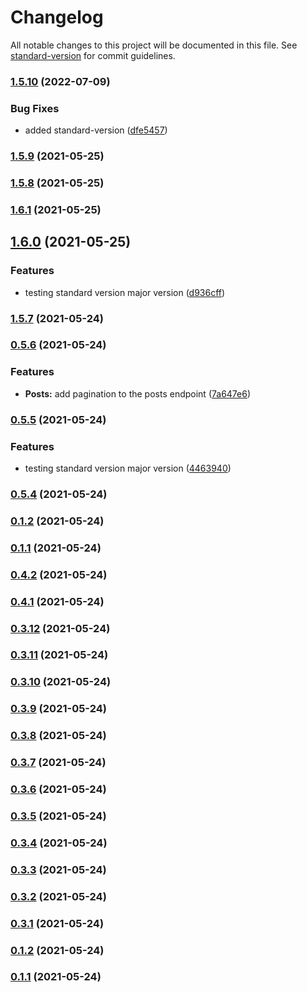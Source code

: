 # Changelog

All notable changes to this project will be documented in this file. See [standard-version](https://github.com/conventional-changelog/standard-version) for commit guidelines.

### [1.5.10](https://github.com/constance-bakala/constantine/compare/v0.1.2...v1.5.10) (2022-07-09)


### Bug Fixes

* added standard-version ([dfe5457](https://github.com/constance-bakala/constantine/commit/dfe54575fe034bdba3682ac3132c9f3fc8fe91c5))

### [1.5.9](https://github.com/constance-bakala/constantine/compare/v1.5.8...v1.5.9) (2021-05-25)

### [1.5.8](https://github.com/constance-bakala/constantine/compare/v1.6.1...v1.5.8) (2021-05-25)

### [1.6.1](https://github.com/constance-bakala/constantine/compare/v1.6.0...v1.6.1) (2021-05-25)

## [1.6.0](https://github.com/constance-bakala/constantine/compare/v1.5.7...v1.6.0) (2021-05-25)


### Features

* testing standard version major version ([d936cff](https://github.com/constance-bakala/constantine/commit/d936cff7f83955b1af673a45562817adba18af2d))

### [1.5.7](https://github.com/constance-bakala/constantine/compare/v0.5.6...v1.5.7) (2021-05-24)

### [0.5.6](https://github.com/constance-bakala/constantine/compare/v0.5.5...v0.5.6) (2021-05-24)


### Features

* **Posts:** add pagination to the posts endpoint ([7a647e6](https://github.com/constance-bakala/constantine/commit/7a647e61504f25fd929fb7f102c44c81384388ca))

### [0.5.5](https://github.com/constance-bakala/constantine/compare/v0.5.4...v0.5.5) (2021-05-24)


### Features

* testing standard version major version ([4463940](https://github.com/constance-bakala/constantine/commit/4463940f8b404a7c21face61296436089850eb34))

### [0.5.4](https://github.com/constance-bakala/constantine/compare/v0.5.0...v0.5.4) (2021-05-24)

### [0.1.2](https://github.com/constance-bakala/constantine/compare/v0.5.0...v0.1.2) (2021-05-24)

### [0.1.1](https://github.com/constance-bakala/constantine/compare/v0.5.0...v0.1.1) (2021-05-24)

### [0.4.2](https://github.com/constance-bakala/constantine/compare/v0.4.1...v0.4.2) (2021-05-24)

### [0.4.1](https://github.com/constance-bakala/constantine/compare/v0.4.0...v0.4.1) (2021-05-24)

### [0.3.12](https://github.com/constance-bakala/constantine/compare/v0.3.11...v0.3.12) (2021-05-24)

### [0.3.11](https://github.com/constance-bakala/constantine/compare/v0.3.10...v0.3.11) (2021-05-24)

### [0.3.10](https://github.com/constance-bakala/constantine/compare/v0.3.9...v0.3.10) (2021-05-24)

### [0.3.9](https://github.com/constance-bakala/constantine/compare/v0.3.8...v0.3.9) (2021-05-24)

### [0.3.8](https://github.com/constance-bakala/constantine/compare/v0.3.7...v0.3.8) (2021-05-24)

### [0.3.7](https://github.com/constance-bakala/constantine/compare/v0.3.6...v0.3.7) (2021-05-24)

### [0.3.6](https://github.com/constance-bakala/constantine/compare/v0.3.5...v0.3.6) (2021-05-24)

### [0.3.5](https://github.com/constance-bakala/constantine/compare/v0.3.4...v0.3.5) (2021-05-24)

### [0.3.4](https://github.com/constance-bakala/constantine/compare/v0.3.3...v0.3.4) (2021-05-24)

### [0.3.3](https://github.com/constance-bakala/constantine/compare/v0.3.2...v0.3.3) (2021-05-24)

### [0.3.2](https://github.com/constance-bakala/constantine/compare/v0.3.1...v0.3.2) (2021-05-24)

### [0.3.1](https://github.com/constance-bakala/constantine/compare/v0.3.0...v0.3.1) (2021-05-24)

### [0.1.2](https://github.com/constance-bakala/constantine/compare/v0.1.1...v0.1.2) (2021-05-24)

### [0.1.1](https://github.com/constance-bakala/constantine/compare/v0.1.0...v0.1.1) (2021-05-24)
